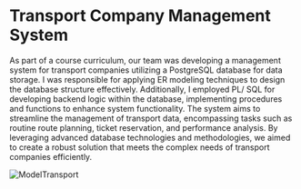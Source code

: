 # Transport Company Management System

As part of a course curriculum, our team was developing a management system for transport
companies utilizing a PostgreSQL database for data storage. I was responsible for applying ER
modeling techniques to design the database structure effectively. Additionally, I employed PL/
SQL for developing backend logic within the database, implementing procedures and
functions to enhance system functionality. The system aims to streamline the management of
transport data, encompassing tasks such as routine route planning, ticket reservation, and
performance analysis. By leveraging advanced database technologies and methodologies, 
we aimed to create a robust solution that meets the complex needs of transport companies
efficiently.

![ModelTransport](https://github.com/user-attachments/assets/22469000-4619-4b9c-82aa-2f4620023432)
